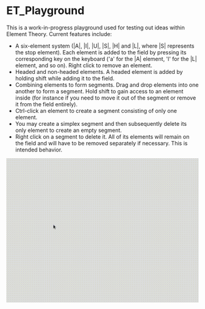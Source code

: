 # ET_Playground

This is a work-in-progress playground used for testing out ideas within Element Theory. Current features include:
- A six-element system (|A|, |I|, |U|, |S|, |H| and |L|, where |S| represents the stop element). Each element is added to the field by pressing its corresponding key on the keyboard ('a' for the |A| element, 'l' for the |L| element, and so on). Right click to remove an element.
- Headed and non-headed elements. A headed element is added by holding shift while adding it to the field.
- Combining elements to form segments. Drag and drop elements into one another to form a segment. Hold shift to gain access to an element inside (for instance if you need to move it out of the segment or remove it from the field entirely).
- Ctrl-click an element to create a segment consisting of only one element.
- You may create a simplex segment and then subsequently delete its only element to create an empty segment.
- Right click on a segment to delete it. All of its elements will remain on the field and will have to be removed separately if necessary. This is intended behavior.

![demo](demo/et_pg_demo.gif)